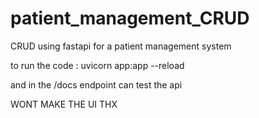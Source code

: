 # patient_management_CRUD
CRUD using fastapi for a patient management system

to run the code : uvicorn app:app --reload

and in the /docs endpoint can test the api

WONT MAKE THE UI THX
